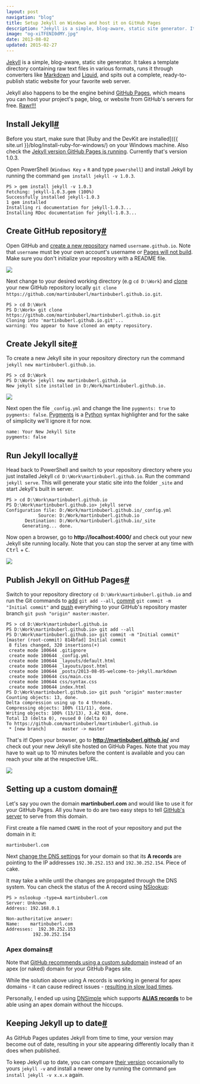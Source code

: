 ```yaml
---
layout: post
navigation: "blog"
title: Setup Jekyll on Windows and host it on GitHub Pages
description: "Jekyll is a simple, blog-aware, static site generator. It takes a template directory containing raw text files in various formats, runs it through converters like Markdown and Liquid, and spits out a complete, ready-to-publish static website for your favorite web server."
image: "og-xiTFENI0dMY.jpg"
date: 2013-08-02
updated: 2015-02-27
---
```


<a target="_blank" href="https://jekyllrb.com/">Jekyll</a> is a simple, blog-aware, static site generator. It takes a template directory containing raw text files in various formats, runs it through converters like <a target="_blank" href="https://daringfireball.net/projects/markdown/">Markdown</a> and <a target="_blank" href="https://github.com/Shopify/liquid/wiki">Liquid</a>, and spits out a complete, ready-to-publish static website for your favorite web server.

Jekyll also happens to be the engine behind <a target="_blank" href="https://pages.github.com/">GitHub Pages</a>, which means you can host your project's page, blog, or website from GitHub's servers for free. <a target="_blank" href="https://imgur.com/1ZOdv">Rawr!!!</a>

<h2 id="install-jekyll" class="has-permalink">Install Jekyll<a class="permalink" title="Permalink" href="#install-jekyll">#</a></h2>

Before you start, make sure that [Ruby and the DevKit are installed]({{ site.url }}/blog/install-ruby-for-windows/) on your Windows machine. Also check the <a target="_blank" href="https://pages.github.com/versions/">Jekyll version GitHub Pages is running</a>. Currently that's version 1.0.3.

Open PowerShell (`Windows Key` + `R` and type `powershell`) and install Jekyll by running the command `gem install jekyll -v 1.0.3`.

```
PS > gem install jekyll -v 1.0.3
Fetching: jekyll-1.0.3.gem (100%)
Successfully installed jekyll-1.0.3
1 gem installed
Installing ri documentation for jekyll-1.0.3...
Installing RDoc documentation for jekyll-1.0.3...
```

<h2 id="create-github-repository" class="has-permalink">Create GitHub repository<a class="permalink" title="Permalink" href="#create-github-repository">#</a></h2>

Open GitHub and <a target="_blank" href="https://help.github.com/en/github/creating-cloning-and-archiving-repositories/creating-a-new-repository">create a new repository</a> named `username.github.io`. Note that `username` must be your own account's username or <a target="_blank" href="https://help.github.com/en/github/working-with-github-pages/about-github-pages#types-of-github-pages-sites">Pages will not build</a>. Make sure you don't initialize your repository with a README file.

<img src="{{ site.url }}/content/img/setup-jekyll-on-windows-and-host-it-on-github-pages-01.png" />

Next change to your desired working directory (e.g `cd D:\Work`) and <a target="_blank" href="https://git-scm.com/docs/git-clone">clone</a> your new GitHub repository locally `git clone https://github.com/martinbuberl/martinbuberl.github.io.git`.

```
PS > cd D:\Work
PS D:\Work> git clone https://github.com/martinbuberl/martinbuberl.github.io.git
Cloning into 'martinbuberl.github.io.git'...
warning: You appear to have cloned an empty repository.
```

<h2 id="create-jekyll-site" class="has-permalink">Create Jekyll site<a class="permalink" title="Permalink" href="#create-jekyll-site">#</a></h2>

To create a new Jekyll site in your repository directory run the command `jekyll new martinbuberl.github.io`.

```
PS > cd D:\Work
PS D:\Work> jekyll new martinbuberl.github.io
New jekyll site installed in D:/Work/martinbuberl.github.io.
```

<img src="{{ site.url }}/content/img/setup-jekyll-on-windows-and-host-it-on-github-pages-02.png" />

Next open the file `_config.yml` and change the line `pygments: true` to `pygments: false`. <a target="_blank" href="https://pygments.org/">Pygments</a> is a <a target="_blank" href="https://www.python.org/">Python</a> syntax highlighter and for the sake of simplicity we'll ignore it for now.

```
name: Your New Jekyll Site
pygments: false
```

<h2 id="run-jekyll-locally" class="has-permalink">Run Jekyll locally<a class="permalink" title="Permalink" href="#run-jekyll-locally">#</a></h2>

Head back to PowerShell and switch to your repository directory where you just installed Jekyll `cd D:\Work\martinbuberl.github.io`. Run the command `jekyll serve`. This will generate your static site into the folder `_site` and start Jekyll's built in server.

```
PS > cd D:\Work\martinbuberl.github.io
PS D:\Work\martinbuberl.github.io> jekyll serve
Configuration file: D:/Work/martinbuberl.github.io/_config.yml
            Source: D:/Work/martinbuberl.github.io
       Destination: D:/Work/martinbuberl.github.io/_site
      Generating... done.
```

Now open a browser, go to **http://<i></i>localhost:4000/** and check out your new Jekyll site running locally. Note that you can stop the server at any time with <kbd>Ctrl</kbd> + <kbd>C</kbd>.

<img src="{{ site.url }}/content/img/setup-jekyll-on-windows-and-host-it-on-github-pages-03.png" />

<h2 id="publish-jekyll-on-github-pages" class="has-permalink">Publish Jekyll on GitHub Pages<a class="permalink" title="Permalink" href="#publish-jekyll-on-github-pages">#</a></h2>

Switch to your repository directory `cd D:\Work\martinbuberl.github.io` and run the Git commands to <a target="_blank" href="https://git-scm.com/docs/git-add">add</a> `git add --all`, <a target="_blank" href="https://git-scm.com/docs/git-commit">commit</a> `git commit -m "Initial commit"` and <a target="_blank" href="https://git-scm.com/docs/git-push">push</a> everything to your GitHub's repository master branch `git push "origin" master:master`.

```
PS > cd D:\Work\martinbuberl.github.io
PS D:\Work\martinbuberl.github.io> git add --all
PS D:\Work\martinbuberl.github.io> git commit -m "Initial commit"
[master (root-commit) 814bfad] Initial commit
 8 files changed, 320 insertions(+)
 create mode 100644 .gitignore
 create mode 100644 _config.yml
 create mode 100644 _layouts/default.html
 create mode 100644 _layouts/post.html
 create mode 100644 _posts/2013-08-05-welcome-to-jekyll.markdown
 create mode 100644 css/main.css
 create mode 100644 css/syntax.css
 create mode 100644 index.html
PS D:\Work\martinbuberl.github.io> git push "origin" master:master
Counting objects: 13, done.
Delta compression using up to 4 threads.
Compressing objects: 100% (11/11), done.
Writing objects: 100% (13/13), 3.42 KiB, done.
Total 13 (delta 0), reused 0 (delta 0)
To https://github.com/martinbuberl/martinbuberl.github.io
 * [new branch]      master -> master
```

That's it! Open your browser, go to **http://martinbuberl.github.io/** and check out your new Jekyll site hosted on GitHub Pages. Note that you may have to wait up to 10 minutes before the content is available and you can reach your site at the respective URL.

<img src="{{ site.url }}/content/img/setup-jekyll-on-windows-and-host-it-on-github-pages-04.png" />

<h2 id="setting-up-a-custom-domain" class="has-permalink">Setting up a custom domain<a class="permalink" title="Permalink" href="#setting-up-a-custom-domain">#</a></h2>

Let's say you own the domain **martinbuberl.com** and would like to use it for your GitHub Pages. All you have to do are two easy steps to tell <a target="_blank" href="https://help.github.com/en/github/working-with-github-pages/configuring-a-custom-domain-for-your-github-pages-site">GitHub's server</a> to serve from this domain.

First create a file named `CNAME` in the root of your repository and put the domain in it:

```
martinbuberl.com
```

Next <a target="_blank" href="https://help.github.com/articles/setting-up-a-custom-domain-with-github-pages#step-2-configure-dns-records">change the DNS settings</a> for your domain so that its **A records** are pointing to the IP addresses `192.30.252.153` and `192.30.252.154`. Piece of cake.

It may take a while until the changes are propagated through the DNS system. You can check the status of the A record using <a target="_blank" href="https://support.microsoft.com/kb/200525">NSlookup</a>:

```
PS > nslookup -type=A martinbuberl.com
Server: Unknown
Address: 192.168.0.1

Non-authoritative answer:
Name:    martinbuberl.com
Addresses:  192.30.252.153
          192.30.252.154
```

<h3 id="apex-domains" class="has-permalink">Apex domains<a class="permalink" title="Permalink" href="#apex-domains">#</a></h3>

Note that <a target="_blank" href="https://help.github.com/en/github/working-with-github-pages/managing-a-custom-domain-for-your-github-pages-site#configuring-an-apex-domain">GitHub recommends using a custom subdomain</a> instead of an apex (or naked) domain for your GitHub Pages site.

While the solution above using A records is working in general for apex domains - it can cause redirect issues - <a target="_blank" href="https://news.ycombinator.com/item?id=7738293">resulting in slow load times</a>.

Personally, I ended up using <a target="_blank" href="https://dnsimple.com/">DNSimple</a> which supports <a target="_blank" href="https://help.github.com/articles/tips-for-configuring-an-a-record-with-your-dns-provider#configuring-an-alias-or-aname-record-with-your-dns-provider">**ALIAS records**</a> to be able using an apex domain without the hiccups.

<h2 id="keeping-jekyll-up-to-date" class="has-permalink">Keeping Jekyll up to date<a class="permalink" title="Permalink" href="#keeping-jekyll-up-to-date">#</a></h2>

As GitHub Pages updates Jekyll from time to time, your version may become out of date, resulting in your site appearing differently locally than it does when published.

To keep Jekyll up to date, you can compare <a target="_blank" href="https://pages.github.com/versions/">their version</a> occasionally to yours `jekyll -v` and install a newer one by running the command `gem install jekyll -v x.x.x` again.
